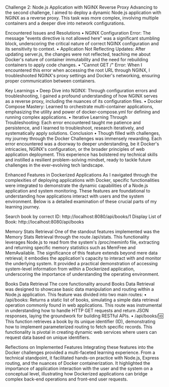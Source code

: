 Challenge 2: Node.js Application with NGINX Reverse Proxy
Advancing to the second challenge, I aimed to deploy a dynamic Node.js application with NGINX as a reverse proxy. This task was more complex, involving multiple containers and a deeper dive into network configurations.

Encountered Issues and Resolutions
•	NGINX Configuration Error: The message "events directive is not allowed here" was a significant stumbling block, underscoring the critical nature of correct NGINX configuration and its sensitivity to context.
•	Application Not Reflecting Updates: After updating server.js, the changes were not reflected, teaching me about Docker's nature of container immutability and the need for rebuilding containers to apply code changes.
•	"Cannot GET /" Error: When I encountered this error when accessing the root URL through NGINX, I troubleshooted NGINX's proxy settings and Docker's networking, ensuring proper communication between containers.

Key Learnings
•	Deep Dive into NGINX: Through configuration errors and troubleshooting, I gained a profound understanding of how NGINX serves as a reverse proxy, including the nuances of its configuration files.
•	Docker Compose Mastery: Learned to orchestrate multi-container applications, emphasizing the utility and power of docker-compose.yml for defining and running complex applications.
•	Iterative Learning Through Troubleshooting: Each error encountered taught me patience and persistence, and I learned to troubleshoot, research iteratively, and systematically apply solutions.
Conclusion
•	Though filled with challenges, my journey through the Docker Challenges was immensely rewarding. Each error encountered was a doorway to deeper understanding, be it Docker's intricacies, NGINX's configuration, or the broader principles of web application deployment. This experience has bolstered my technical skills and instilled a resilient problem-solving mindset, ready to tackle future challenges in the ever-evolving tech landscape.

Enhanced Features in Dockerized Applications
As I navigated through the complexities of deploying applications with Docker, specific functionalities were integrated to demonstrate the dynamic capabilities of a Node.js application and system monitoring. These features are foundational to understanding how applications interact with users and the system environment. Below is a detailed examination of these crucial parts of my learning journey.

Search book by correct ID: http://localhost:8080/api/books/1
Display List of Book: http://localhost:8080/api/books
 
Memory Stats Retrieval
One of the standout features implemented was the Memory Stats Retrieval through the route /api/stats. This functionality leverages Node.js to read from the system's /proc/meminfo file, extracting and returning specific memory statistics such as MemFree and MemAvailable. The significance of this feature extends beyond mere data retrieval; it embodies the application's capacity to interact with and monitor the underlying system. It provided a practical demonstration of accessing system-level information from within a Dockerized application, underscoring the importance of understanding the operating environment.

Books Data Retrieval
The core functionality around Books Data Retrieval was designed to showcase basic data manipulation and routing within a Node.js application. This feature was divided into two main routes:
•	/api/books: Returns a static list of books, simulating a simple data retrieval operation commonly found in web applications. This route was instrumental in understanding how to handle HTTP GET requests and return JSON responses, laying the groundwork for building RESTful APIs.
•	/api/books/:id: This function retrieves a book by its unique identifier (ID), demonstrating how to implement parameterized routing to fetch specific records. This functionality is pivotal in creating dynamic web services where users can request data based on unique identifiers.

Reflections on Implemented Features
Integrating these features into the Docker challenges provided a multi-faceted learning experience. From a technical standpoint, it facilitated hands-on practice with Node.js, Express routing, and the nuances of Docker containerization. It highlighted the importance of application interaction with the user and the system on a conceptual level, illustrating how Dockerized applications can bridge complex back-end operations and front-end user requests.
